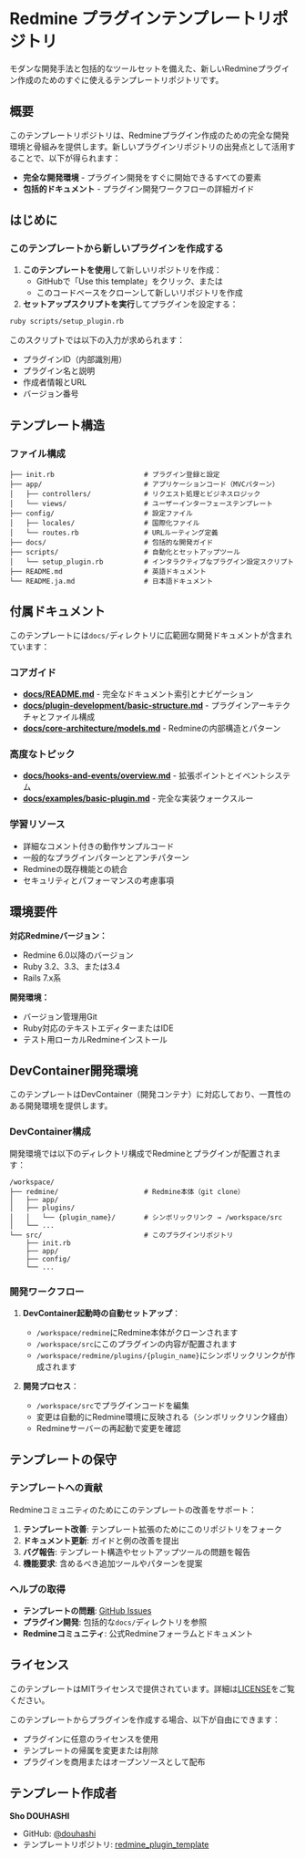 # Redmine プラグインテンプレートリポジトリ

モダンな開発手法と包括的なツールセットを備えた、新しいRedmineプラグイン作成のためのすぐに使えるテンプレートリポジトリです。

## 概要

このテンプレートリポジトリは、Redmineプラグイン作成のための完全な開発環境と骨組みを提供します。新しいプラグインリポジトリの出発点として活用することで、以下が得られます：

- **完全な開発環境** - プラグイン開発をすぐに開始できるすべての要素
- **包括的ドキュメント** - プラグイン開発ワークフローの詳細ガイド

## はじめに

### このテンプレートから新しいプラグインを作成する

1. **このテンプレートを使用**して新しいリポジトリを作成：
   - GitHubで「Use this template」をクリック、または
   - このコードベースをクローンして新しいリポジトリを作成
2. **セットアップスクリプトを実行**してプラグインを設定する：
```bash
ruby scripts/setup_plugin.rb
```

このスクリプトでは以下の入力が求められます：
- プラグインID（内部識別用）
- プラグイン名と説明
- 作成者情報とURL
- バージョン番号

## テンプレート構造

### ファイル構成
```
├── init.rb                      # プラグイン登録と設定
├── app/                         # アプリケーションコード（MVCパターン）
│   ├── controllers/             # リクエスト処理とビジネスロジック
│   └── views/                   # ユーザーインターフェーステンプレート
├── config/                      # 設定ファイル
│   ├── locales/                 # 国際化ファイル
│   └── routes.rb                # URLルーティング定義
├── docs/                        # 包括的な開発ガイド
├── scripts/                     # 自動化とセットアップツール
│   └── setup_plugin.rb          # インタラクティブなプラグイン設定スクリプト
├── README.md                    # 英語ドキュメント
└── README.ja.md                 # 日本語ドキュメント
```

## 付属ドキュメント

このテンプレートには`docs/`ディレクトリに広範囲な開発ドキュメントが含まれています：

### コアガイド
- **[docs/README.md](./docs/README.md)** - 完全なドキュメント索引とナビゲーション
- **[docs/plugin-development/basic-structure.md](./docs/plugin-development/basic-structure.md)** - プラグインアーキテクチャとファイル構成
- **[docs/core-architecture/models.md](./docs/core-architecture/models.md)** - Redmineの内部構造とパターン

### 高度なトピック
- **[docs/hooks-and-events/overview.md](./docs/hooks-and-events/overview.md)** - 拡張ポイントとイベントシステム
- **[docs/examples/basic-plugin.md](./docs/examples/basic-plugin.md)** - 完全な実装ウォークスルー

### 学習リソース
- 詳細なコメント付きの動作サンプルコード
- 一般的なプラグインパターンとアンチパターン
- Redmineの既存機能との統合
- セキュリティとパフォーマンスの考慮事項

## 環境要件

**対応Redmineバージョン：**
- Redmine 6.0以降のバージョン
- Ruby 3.2、3.3、または3.4
- Rails 7.x系

**開発環境：**
- バージョン管理用Git
- Ruby対応のテキストエディターまたはIDE
- テスト用ローカルRedmineインストール

## DevContainer開発環境

このテンプレートはDevContainer（開発コンテナ）に対応しており、一貫性のある開発環境を提供します。

### DevContainer構成

開発環境では以下のディレクトリ構成でRedmineとプラグインが配置されます：

```
/workspace/
├── redmine/                     # Redmine本体（git clone）
│   ├── app/
│   ├── plugins/
│   │   └── {plugin_name}/       # シンボリックリンク → /workspace/src
│   └── ...
└── src/                         # このプラグインリポジトリ
    ├── init.rb
    ├── app/
    ├── config/
    └── ...
```

### 開発ワークフロー

1. **DevContainer起動時の自動セットアップ**：
   - `/workspace/redmine`にRedmine本体がクローンされます
   - `/workspace/src`にこのプラグインの内容が配置されます
   - `/workspace/redmine/plugins/{plugin_name}`にシンボリックリンクが作成されます

2. **開発プロセス**：
   - `/workspace/src`でプラグインコードを編集
   - 変更は自動的にRedmine環境に反映される（シンボリックリンク経由）
   - Redmineサーバーの再起動で変更を確認

## テンプレートの保守

### テンプレートへの貢献

Redmineコミュニティのためにこのテンプレートの改善をサポート：

1. **テンプレート改善**: テンプレート拡張のためにこのリポジトリをフォーク
2. **ドキュメント更新**: ガイドと例の改善を提出
3. **バグ報告**: テンプレート構造やセットアップツールの問題を報告
4. **機能要求**: 含めるべき追加ツールやパターンを提案

### ヘルプの取得
- **テンプレートの問題**: [GitHub Issues](https://github.com/douhashi/redmine_plugin_template/issues)
- **プラグイン開発**: 包括的な`docs/`ディレクトリを参照
- **Redmineコミュニティ**: 公式Redmineフォーラムとドキュメント

## ライセンス

このテンプレートはMITライセンスで提供されています。詳細は[LICENSE](LICENSE)をご覧ください。

このテンプレートからプラグインを作成する場合、以下が自由にできます：
- プラグインに任意のライセンスを使用
- テンプレートの帰属を変更または削除
- プラグインを商用またはオープンソースとして配布

## テンプレート作成者

**Sho DOUHASHI**
- GitHub: [@douhashi](https://github.com/douhashi)
- テンプレートリポジトリ: [redmine_plugin_template](https://github.com/douhashi/redmine_plugin_template)
